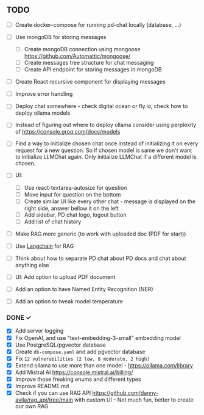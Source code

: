 ## TODO
- [ ] Create docker-compose for running pd-chat locally (database, ...)
- [ ] Use mongoDB for storing messages
    - [ ] Create mongoDB connection using mongoose https://github.com/Automattic/mongoose/
    - [ ] Create messages tree structure for chat messaging
    - [ ] Create API endpoint for storing messages in mongoDB
- [ ] Create React recursive component for displaying messages
- [ ] Improve error handling
- [ ] Deploy chat somewhere - check digital ocean or fly.io, check how to deploy ollama models
- [ ] Instead of figuring out where to deploy ollama consider using perplexity of https://console.groq.com/docs/models
- [ ] Find a way to initialize chosen chat once instead of initializing it on every request for a new question. So if chosen model is same we don't want to initialize LLMChat again. Only initialize LLMChat if a different model is chosen.
- [ ] UI:
    - [ ] Use react-textarea-autosize for question
    - [ ] Move input for question on the bottom
    - [ ] Create similar UI like every other chat - message is displayed on the right side, answer bellow it on the left
    - [ ] Add sidebar, PD chat logo, logout button
    - [ ] Add list of chat history
- [ ] Make RAG more generic (to work with uploaded doc (PDF for start))
- [ ] Use [Langchain](https://www.langchain.com/) for RAG
- [ ] Think about how to separate PD chat about PD docs and chat about anything else
- [ ] UI: Add option to upload PDF document
- [ ] Add an option to have Named Entity Recognition (NER)
- [ ] Add an option to tweak model temperature


### DONE ✓
- [x] Add server logging
- [x] Fix OpenAI, and use "text-embedding-3-small" embedding model
- [x] Use PostgreSQL/pgvector database
- [x] Create `db-compose.yaml` and add pgvector database
- [x] Fix ``12 vulnerabilities (2 low, 8 moderate, 2 high)``
- [x] Extend ollama to use more than one model - https://ollama.com/library
- [x] Add Mistral AI https://console.mistral.ai/billing/
- [x] Improve those freaking enums and different types
- [x] Improve README.md
- [x] Check if you can use RAG API https://github.com/danny-avila/rag_api/tree/main with custom UI - Not much fun, better to
  create our own RAG